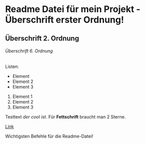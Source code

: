 # Readme Datei für mein Projekt - Überschrift erster Ordnung!
## Überschrift 2. Ordnung
###### Überschrift 6. Ordnung

Listen:
 - Element
 - Element 2
 - Element 3

1. Element 1
2. Element 2
3. Element 3

Testtext *der cool ist*.
Für **Fettschrift** braucht man 2 Sterne.

[Link](https://www.google.at)

Wichtigsten Befehle für die Readme-Datei! 
